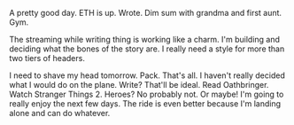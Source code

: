 A pretty good day. ETH is up. Wrote. Dim sum with grandma and first aunt. Gym.

The streaming while writing thing is working like a charm. I'm building and deciding what the bones of the story are. I really need a style for more than two tiers of headers.

I need to shave my head tomorrow. Pack. That's all. I haven't really decided what I would do on the plane. Write? That'll be ideal. Read Oathbringer. Watch Stranger Things 2. Heroes? No probably not. Or maybe! I'm going to really enjoy the next few days. The ride is even better because I'm landing alone and can do whatever.
